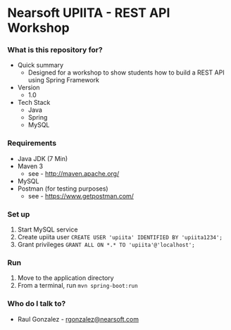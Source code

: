 # Nearsoft UPIITA - REST API Workshop

### What is this repository for? ###
* Quick summary 
    * Designed for a workshop to show students how to build a REST API using Spring Framework
* Version
    * 1.0
* Tech Stack
    * Java
    * Spring
    * MySQL
   
### Requirements ###
* Java JDK (7 Min)
* Maven 3
    * see - http://maven.apache.org/
* MySQL
* Postman (for testing purposes)
    * see - https://www.getpostman.com/
    
### Set up ###
1. Start MySQL service
2. Create upiita user  ```CREATE USER 'upiita' IDENTIFIED BY 'upiita1234';```
3. Grant privileges ```GRANT ALL ON *.* TO 'upiita'@'localhost';```

### Run ###
1. Move to the application directory
2. From a terminal, run ```mvn spring-boot:run```

### Who do I talk to? ###
* Raul Gonzalez - rgonzalez@nearsoft.com